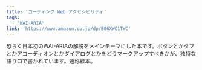 ```yaml
---
title: 'コーディング Web アクセシビリティ'
tags:
  - 'WAI-ARIA'
link: 'https://www.amazon.co.jp/dp/B06XWC1TWC'
---
```


恐らく日本初のWAI-ARIAの解説をメインテーマにした本です。ボタンとかタブとかアコーディオンとかダイアログとかをどうマークアップすべきかが、独特な語り口で書かれています。通称緑本。
